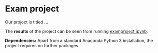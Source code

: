 # Exam project

Our project is titled **...** 

The **results** of the project can be seen from running [examproject.ipynb](examproject.ipynb).

**Dependencies:** Apart from a standard Anaconda Python 3 installation, the project requires no further packages.